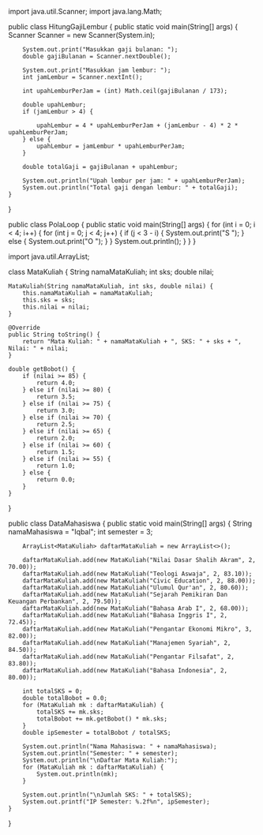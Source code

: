 import java.util.Scanner;
import java.lang.Math;

public class HitungGajiLembur {
    public static void main(String[] args) {
        Scanner Scanner = new Scanner(System.in);

        System.out.print("Masukkan gaji bulanan: ");
        double gajiBulanan = Scanner.nextDouble();

        System.out.print("Masukkan jam lembur: ");
        int jamLembur = Scanner.nextInt();

        int upahLemburPerJam = (int) Math.ceil(gajiBulanan / 173);

        double upahLembur;
        if (jamLembur > 4) {

            upahLembur = 4 * upahLemburPerJam + (jamLembur - 4) * 2 * upahLemburPerJam;
        } else {
            upahLembur = jamLembur * upahLemburPerJam;
        }

        double totalGaji = gajiBulanan + upahLembur;

        System.out.println("Upah lembur per jam: " + upahLemburPerJam);
        System.out.println("Total gaji dengan lembur: " + totalGaji);
    }
}


public class PolaLoop {
    public static void main(String[] args) {
        for (int i = 0; i < 4; i++) {
            for (int j = 0; j < 4; j++) {
                if (j < 3 - i) {
                    System.out.print("S ");
                } else {
                    System.out.print("O ");
                }
            }
            System.out.println(); 
        }
    }
}


import java.util.ArrayList;

class MataKuliah {
    String namaMataKuliah;
    int sks;
    double nilai;

    MataKuliah(String namaMataKuliah, int sks, double nilai) {
        this.namaMataKuliah = namaMataKuliah;
        this.sks = sks;
        this.nilai = nilai;
    }

    @Override
    public String toString() {
        return "Mata Kuliah: " + namaMataKuliah + ", SKS: " + sks + ", Nilai: " + nilai;
    }

    double getBobot() {
        if (nilai >= 85) {
            return 4.0;
        } else if (nilai >= 80) {
            return 3.5;
        } else if (nilai >= 75) {
            return 3.0;
        } else if (nilai >= 70) {
            return 2.5;
        } else if (nilai >= 65) {
            return 2.0;
        } else if (nilai >= 60) {
            return 1.5;
        } else if (nilai >= 55) {
            return 1.0;
        } else {
            return 0.0;
        }
    }
}

public class DataMahasiswa {
    public static void main(String[] args) {
        String namaMahasiswa = "Iqbal";
        int semester = 3;

        ArrayList<MataKuliah> daftarMataKuliah = new ArrayList<>();

        daftarMataKuliah.add(new MataKuliah("Nilai Dasar Shalih Akram", 2, 70.00));
        daftarMataKuliah.add(new MataKuliah("Teologi Aswaja", 2, 83.10));
        daftarMataKuliah.add(new MataKuliah("Civic Education", 2, 88.00));
        daftarMataKuliah.add(new MataKuliah("Ulumul Qur'an", 2, 80.60));
        daftarMataKuliah.add(new MataKuliah("Sejarah Pemikiran Dan Keuangan Perbankan", 2, 79.50));
        daftarMataKuliah.add(new MataKuliah("Bahasa Arab I", 2, 68.00));
        daftarMataKuliah.add(new MataKuliah("Bahasa Inggris I", 2, 72.45));
        daftarMataKuliah.add(new MataKuliah("Pengantar Ekonomi Mikro", 3, 82.00));
        daftarMataKuliah.add(new MataKuliah("Manajemen Syariah", 2, 84.50));
        daftarMataKuliah.add(new MataKuliah("Pengantar Filsafat", 2, 83.80));
        daftarMataKuliah.add(new MataKuliah("Bahasa Indonesia", 2, 80.00));

        int totalSKS = 0;
        double totalBobot = 0.0;
        for (MataKuliah mk : daftarMataKuliah) {
            totalSKS += mk.sks;
            totalBobot += mk.getBobot() * mk.sks;
        }
        double ipSemester = totalBobot / totalSKS;

        System.out.println("Nama Mahasiswa: " + namaMahasiswa);
        System.out.println("Semester: " + semester);
        System.out.println("\nDaftar Mata Kuliah:");
        for (MataKuliah mk : daftarMataKuliah) {
            System.out.println(mk);
        }

        System.out.println("\nJumlah SKS: " + totalSKS);
        System.out.printf("IP Semester: %.2f%n", ipSemester);
    }
}

